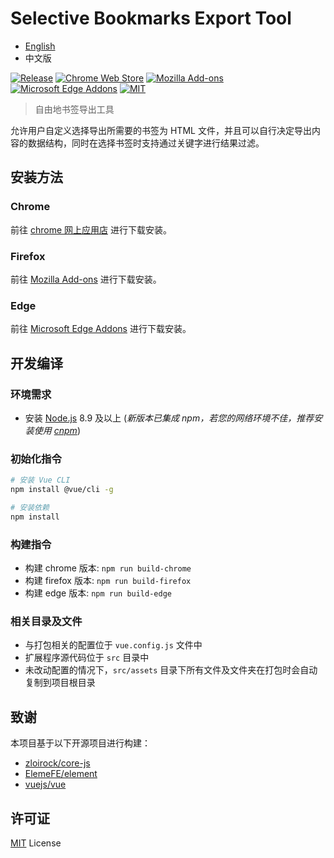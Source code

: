 # Selective Bookmarks Export Tool

- [English](/README.md)
- 中文版

[![Release](https://img.shields.io/github/v/release/LightAPIs/free-export-bookmarks.svg?color=orange)](https://github.com/LightAPIs/free-export-bookmarks/releases/latest) [![Chrome Web Store](https://img.shields.io/chrome-web-store/v/dkbihgadoohejmlhpffffbmbhmkhjbfi?maxAge=86400)](https://chrome.google.com/webstore/detail/selective-bookmarks-export-tool/dkbihgadoohejmlhpffffbmbhmkhjbfi) [![Mozilla Add-ons](https://img.shields.io/amo/v/selective-bookmarks-export-tool)](https://addons.mozilla.org/zh-CN/firefox/addon/selective-bookmarks-export-tool/) [![Microsoft Edge Addons](https://img.shields.io/badge/-edge_addons-blue.svg)](https://microsoftedge.microsoft.com/addons/detail/eedggiamkopgoloilafiinldaablcohj) [![MIT](https://img.shields.io/badge/license-MIT-green)](/LICENSE)

> 自由地书签导出工具

允许用户自定义选择导出所需要的书签为 HTML 文件，并且可以自行决定导出内容的数据结构，同时在选择书签时支持通过关键字进行结果过滤。

## 安装方法

### Chrome

前往 [chrome 网上应用店](https://chrome.google.com/webstore/detail/selective-bookmarks-export-tool/dkbihgadoohejmlhpffffbmbhmkhjbfi) 进行下载安装。

### Firefox

前往 [Mozilla Add-ons](https://addons.mozilla.org/zh-CN/firefox/addon/selective-bookmarks-export-tool/) 进行下载安装。

### Edge

前往 [Microsoft Edge Addons](https://microsoftedge.microsoft.com/addons/detail/eedggiamkopgoloilafiinldaablcohj) 进行下载安装。

## 开发编译

### 环境需求

- 安装 [Node.js](https://nodejs.org/) 8.9 及以上 (_新版本已集成 npm，若您的网络环境不佳，推荐安装使用 [cnpm](https://github.com/cnpm/cnpm)_)

### 初始化指令

```bash
# 安装 Vue CLI
npm install @vue/cli -g

# 安装依赖
npm install
```

### 构建指令

- 构建 chrome 版本: `npm run build-chrome`
- 构建 firefox 版本: `npm run build-firefox`
- 构建 edge 版本: `npm run build-edge`

### 相关目录及文件

- 与打包相关的配置位于 `vue.config.js` 文件中
- 扩展程序源代码位于 `src` 目录中
- 未改动配置的情况下，`src/assets` 目录下所有文件及文件夹在打包时会自动复制到项目根目录

## 致谢

本项目基于以下开源项目进行构建：

- [zloirock/core-js](https://github.com/zloirock/core-js)
- [ElemeFE/element](https://github.com/ElemeFE/element)
- [vuejs/vue](https://github.com/vuejs/vue)

## 许可证

[MIT](/LICENSE) License
